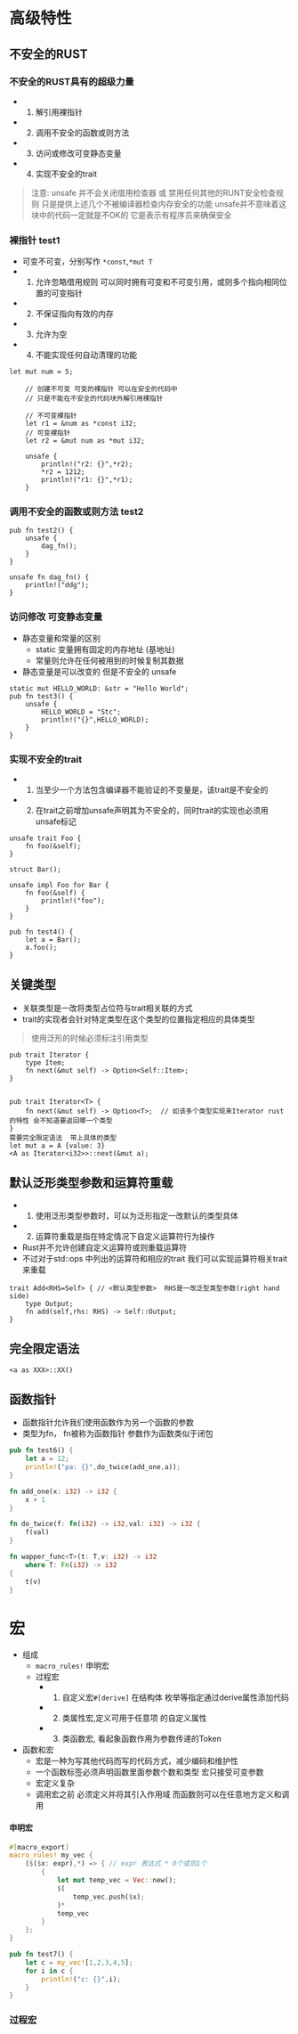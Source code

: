 # 高级特性 

## 不安全的RUST

### 不安全的RUST具有的超级力量
- 1. 解引用裸指针
- 2. 调用不安全的函数或则方法
- 3. 访问或修改可变静态变量
- 4. 实现不安全的trait
> 注意: unsafe 并不会关闭借用检查器 或 禁用任何其他的RUNT安全检查规则
> 只是提供上述几个不被编译器检查内存安全的功能  unsafe并不意味着这块中的代码一定就是不OK的 它是表示有程序员来确保安全


### 裸指针 test1
- 可变不可变，分别写作 `*const`,`*mut T`
- 1. 允许忽略借用规则  可以同时拥有可变和不可变引用，或则多个指向相同位置的可变指针
- 2. 不保证指向有效的内存
- 3. 允许为空
- 4. 不能实现任何自动清理的功能
``` 
let mut num = 5;

    // 创建不可变 可变的裸指针 可以在安全的代码中
    // 只是不能在不安全的代码块外解引用裸指针

    // 不可变裸指针
    let r1 = &num as *const i32;
    // 可变裸指针
    let r2 = &mut num as *mut i32;

    unsafe {
        println!("r2: {}",*r2);
        *r2 = 1212;
        println!("r1: {}",*r1);
    }
```

### 调用不安全的函数或则方法 test2
``` 
pub fn test2() {
    unsafe {
        dag_fn();
    }
}

unsafe fn dag_fn() {
    println!("ddg");
}
```

### 访问修改 可变静态变量
- 静态变量和常量的区别
    - static 变量拥有固定的内存地址 (基地址)
    - 常量则允许在任何被用到的时候复制其数据
- 静态变量是可以改变的 但是不安全的 unsafe
``` 
static mut HELLO_WORLD: &str = "Hello World";
pub fn test3() {
    unsafe {
        HELLO_WORLD = "Stc";
        println!("{}",HELLO_WORLD);
    }
}
```

### 实现不安全的trait
- 1. 当至少一个方法包含编译器不能验证的不变量是，该trait是不安全的
- 2. 在trait之前增加unsafe声明其为不安全的，同时trait的实现也必须用unsafe标记
``` 
unsafe trait Foo {
    fn foo(&self);
}

struct Bar();

unsafe impl Foo for Bar {
    fn foo(&self) {
        println!("foo");
    }
}

pub fn test4() {
    let a = Bar();
    a.foo();
}
```

## 关键类型
- 关联类型是一改将类型占位符与trait相关联的方式
- trait的实现者会针对特定类型在这个类型的位置指定相应的具体类型
> 使用泛形的时候必须标注引用类型
``` 
pub trait Iterator {
    type Item;
    fn next(&mut self) -> Option<Self::Item>;
}


pub trait Iterator<T> {
    fn next(&mut self) -> Option<T>;  // 如该多个类型实现来Iterator rust的特性 会不知道要返回哪一个类型
}
需要完全限定语法  带上具体的类型
let mut a = A {value: 3}
<A as Iterator<i32>>::next(&mut a);
```

## 默认泛形类型参数和运算符重载
- 1. 使用泛形类型参数时，可以为泛形指定一改默认的类型具体
- 2. 运算符重载是指在特定情况下自定义运算符行为操作
- Rust并不允许创建自定义运算符或则重载运算符
- 不过对于std::ops 中列出的运算符和相应的trait 我们可以实现运算符相关trait来重载
``` 
trait Add<RHS=Self> { // <默认类型参数>  RHS是一改泛型类型参数(right hand side)
    type Output;
    fn add(self,rhs: RHS) -> Self::Output;
}
```
## 完全限定语法
``` 
<a as XXX>::XX()
```

## 函数指针
- 函数指针允许我们使用函数作为另一个函数的参数
- 类型为fn， fn被称为函数指针  参数作为函数类似于闭包
```rust
pub fn test6() {
    let a = 12;
    println!("pa: {}",do_twice(add_one,a));
}

fn add_one(x: i32) -> i32 {
    x + 1
}

fn do_twice(f: fn(i32) -> i32,val: i32) -> i32 {
    f(val)
}

fn wapper_func<T>(t: T,v: i32) -> i32 
    where T: Fn(i32) -> i32
{
    t(v)
}
```
# 宏
- 组成
    - `macro_rules!` 申明宏
    - 过程宏
        - 1. 自定义宏`#[derive]` 在结构体 枚举等指定通过derive属性添加代码
        - 2. 类属性宏,定义可用于任意项 的自定义属性
        - 3. 类函数宏, 看起象函数作用为参数传递的Token
- 函数和宏
    - 宏是一种为写其他代码而写的代码方式，减少编码和维护性
    - 一个函数标签必须声明函数里面参数个数和类型  宏只接受可变参数
    - 宏定义复杂
    - 调用宏之前 必须定义并将其引入作用域 而函数则可以在任意地方定义和调用
#### 申明宏
```rust
#[macro_export]
macro_rules! my_vec {
    ($($x: expr),*) => { // expr 表达式 * 0个或则1个
        {
            let mut temp_vec = Vec::new();
            $(
                temp_vec.push($x);
            )*
            temp_vec
        }
    };
}

pub fn test7() {
    let c = my_vec![1,2,3,4,5];
    for i in c {
        println!("c: {}",i);
    }
}
```  
### 过程宏
```rust

```